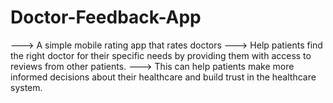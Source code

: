 # Doctor-Feedback-App
---> A simple mobile rating app that rates doctors
---> Help patients find the right doctor for their specific needs by providing them with access to reviews from other patients. 
---> This can help patients make more informed decisions about their healthcare and build trust in the healthcare system.
